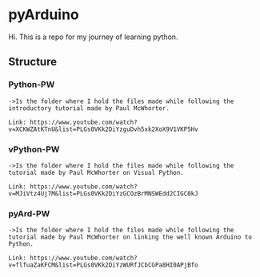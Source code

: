 # pyArduino

Hi. This is a repo for my journey of learning python.

## Structure

### Python-PW

    ->Is the folder where I hold the files made while following the introductory tutorial made by Paul McWhorter.

    Link: https://www.youtube.com/watch?v=XCKWZAtKTnU&list=PLGs0VKk2DiYzguDvh5xk2XoX9V1VKP5Hv

### vPython-PW

    ->Is the folder where I hold the files made while following the tutorial made by Paul McWhorter on Visual Python.

    Link: https://www.youtube.com/watch?v=MJiVtz4Uj7M&list=PLGs0VKk2DiYzGCOzBrMNSWEdd2CIGC0kJ

### pyArd-PW

    ->Is the folder where I hold the files made while following the tutorial made by Paul McWhorter on linking the well known Arduino to Python.

    Link: https://www.youtube.com/watch?v=flfuaZaKFCM&list=PLGs0VKk2DiYzWURfJCbCGPa8HI0APjBfo
